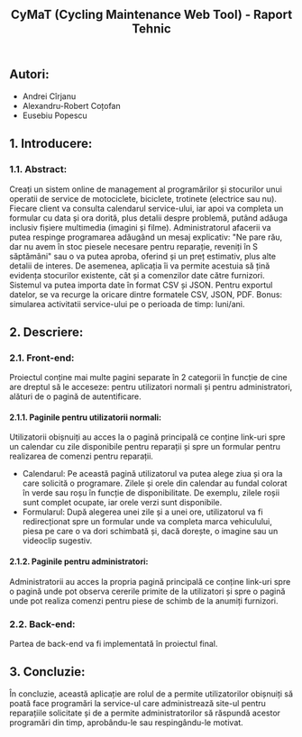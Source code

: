 <!DOCTYPE html>
<html lang="en">

<head>
    <meta charset="UTF-8">
    <meta http-equiv="X-UA-Compatible" content="IE=edge">
    <meta name="viewport" content="width=device-width, initial-scale=1.0">
</head>

<body>
    <article>
        <header>
            <h1>CyMaT (Cycling Maintenance Web Tool) - Raport Tehnic</h1>
        </header>
        <div typeof="sa:AuthorsList" role="contentinfo">
            <h2>Autori:</h2>
            <ul>
                <li typeof="sa:ContributorRole" property="schema:author">
                    <span typeof="schema:Person" property="schema:author">
                        <meta property="schema:givenName" content="Andrei">
                        <meta property="schema:familyName" content="Cîrjanu">
                        <span property="schema:name">Andrei Cîrjanu</span>
                    </span>
                </li>
                <li typeof="sa:ContributorRole" property="schema:author">
                    <span typeof="schema:Person" property="schema:author">
                        <meta property="schema:givenName" content="Alexandru-Robert">
                        <meta property="schema:familyName" content="Coțofan">
                        <span property="schema:name">Alexandru-Robert Coțofan</span>
                    </span>
                </li>
                <li typeof="sa:ContributorRole" property="schema:author">
                    <span typeof="schema:Person" property="schema:author">
                        <meta property="schema:givenName" content="Eusebiu">
                        <meta property="schema:familyName" content="Popescu">
                        <span property="schema:name">Eusebiu Popescu</span>
                    </span>
                </li>
            </ul>
        </div>
        <section role="doc-introduction">
            <h2>1. Introducere:</h2>
            <section role="doc-abstract">
                <h3>1.1. Abstract:</h3>
                <p>
                    Creați un sistem online de management al programărilor și stocurilor unui operatii de service de motociclete, 
                    biciclete, trotinete (electrice sau nu). Fiecare client va consulta calendarul service-ului, iar apoi va completa 
                    un formular cu data și ora dorită, plus detalii despre problemă, putând adăuga inclusiv fișiere multimedia (imagini și filme). 
                    Administratorul afacerii va putea respinge programarea adăugând un mesaj explicativ: "Ne pare rău, dar nu avem 
                    în stoc piesele necesare pentru reparație, reveniți în S săptămâni" sau o va putea aproba, oferind și un 
                    preț estimativ, plus alte detalii de interes. De asemenea, aplicația îi va permite acestuia să țină evidența 
                    stocurilor existente, cât și a comenzilor date către furnizori. Sistemul va putea importa date în format CSV și JSON. 
                    Pentru exportul datelor, se va recurge la oricare dintre formatele CSV, JSON, PDF. Bonus: simularea activitatii service-ului 
                    pe o perioada de timp: luni/ani.
                </p>
            </section>
        </section>
        <section>
            <h2>2. Descriere:</h2>
            <section>
                <h3>2.1. Front-end:</h3>
                <p>
                    Proiectul conține mai multe pagini separate în 2 categorii în funcție de cine are dreptul să le acceseze: pentru utilizatori normali  
                    și pentru administratori, alături de o pagină de autentificare.
                </p>
                <section>
                    <h4>2.1.1. Paginile pentru utilizatorii normali:</h4>
                    <p>Utilizatorii obișnuiți au acces la o pagină principală ce conține link-uri spre un calendar cu zile disponibile pentru reparații și 
                        spre un formular pentru realizarea de comenzi pentru reparații.
                    </p>
                    <ul>
                        <li>Calendarul: Pe această pagină utilizatorul va putea alege ziua și ora la care solicită o programare. Zilele și orele din calendar 
                            au fundal colorat în verde sau roșu în funcție de disponibilitate. De exemplu, zilele roșii sunt complet ocupate, iar orele verzi 
                            sunt disponibile.
                        </li>
                        <li>
                            Formularul: După alegerea unei zile și a unei ore, utilizatorul va fi redirecționat spre un formular unde va completa marca vehiculului, 
                            piesa pe care o va dori schimbată și, dacă dorește, o imagine sau un videoclip sugestiv.
                        </li>
                    </ul>
                </section>
                <section>
                    <h4>2.1.2. Paginile pentru administratori:</h4>
                    <p>Administratorii au acces la propria pagină principală ce conține link-uri spre o pagină unde pot observa cererile primite de la utilizatori 
                        și spre o pagină unde pot realiza comenzi pentru piese de schimb de la anumiți furnizori.
                    </p>
                </section>
            </section>
            <section>
                <h3>2.2. Back-end:</h3>
                <p>
                    Partea de back-end va fi implementată în proiectul final.
                </p>
            </section>
        </section>
        <section role="doc-conclusion">
            <h2>3. Concluzie:</h2>
            <p>În concluzie, această aplicație are rolul de a permite utilizatorilor obișnuiți să poată face programări la service-ul care administrează site-ul 
                pentru reparațiile solicitate și de a permite administratorilor să răspundă acestor programări din timp, aprobându-le sau respingându-le motivat.
            </p>
        </section>
    </article>
</body>

</html>
